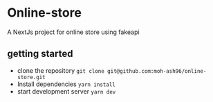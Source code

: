 # Online-store

A NextJs project for online store using fakeapi

## getting started

* clone the repository `git clone git@github.com:moh-ash96/online-store.git`
* Install dependencies `yarn install`
* start development server `yarn dev`
